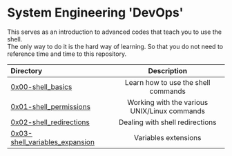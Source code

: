 # System Engineering 'DevOps' </br>

This serves as an introduction to advanced codes that teach you to use the shell. </br>
The only way to do it is the hard way of learning. So that you do not need to reference time and time to this repository. </br>

| Directory | Description |
| :---      | :---:       |
| [0x00-shell_basics](https://github.com/KakaInnocent/alx-system_engineering-devops/tree/main/0x00-shell_basics) | Learn how to use the shell commands |
| [0x01-shell_permissions](https://github.com/KakaInnocent/alx-system_engineering-devops/tree/main/0x01-shell_permissions)| Working with the various UNIX/Linux commands|
| [0x02-shell_redirections](https://github.com/KakaInnocent/alx-system_engineering-devops/tree/main/0x02-shell_redirections)| Dealing with shell redirections |
| [0x03-shell_variables_expansion](https://github.com/KakaInnocent/alx-system_engineering-devops/tree/main/0x03-shell_variables_expansions)| Variables extensions |
